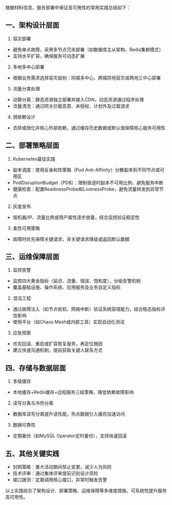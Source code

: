 根据材料信息，服务部署中保证高可用性的常用实践总结如下：

## 一、架构设计层面

1. 容灾部署

- 避免单点故障，采用多节点冗余部署（如数据库主从架构、Redis集群模式）
- 支持水平扩容，确保服务可动态扩展

2. 多地多中心部署

- 根据业务需求选择容灾级别：同城多中心、跨城异地容灾或两地三中心部署

3. 流量分类处理

- 动静分离：静态资源独立部署并接入CDN，动态资源通过程序处理
- 流量清洗：通过网关拦截恶意、未授权、计划外及过载请求

4. 弱依赖设计

- 去除或弱化非核心外部依赖，通过缓存历史数据或默认值保障核心服务可用性

## 二、部署策略层面

1. Kubernetes最佳实践

- 副本调度：使用反亲和性策略（Pod Anti-Affinity）分散副本到不同节点或可用区
- PodDisruptionBudget（PDB）：限制驱逐时副本不可用比例，避免服务中断
- 健康检查：配置ReadinessProbe和LivenessProbe，避免流量转发到异常节点

2. 灰度发布

- 按机器/IP、流量比例或用户属性逐步放量，结合监控验证稳定性

3. 柔性可用策略

- 故障时优先保障关键请求，非关键请求降级或返回默认数据

## 三、运维保障层面

1. 监控告警

- 监控四大黄金指标（延迟、流量、错误、饱和度），分级告警机制
- 覆盖基础设施、操作系统、应用服务及业务自定义指标

2. 混沌工程

- 通过故障注入（如节点宕机、网络中断）验证系统容错能力，结合稳态指标评估影响
- 使用平台（如Chaos Mesh或内部工具）实现自动化测试

3. 应急预案

- 优先回滚、重启或扩容恢复服务，再定位根因
- 建立快速沟通机制，提前获取关键人联系方式

## 四、存储与数据层面

1. 多级缓存

- 本地缓存+Redis缓存+远程服务三级策略，降低依赖故障影响

2. 读写分离与冷热分离

- 数据库读写分离提升读性能，热点数据引入缓存加速访问

3. 数据可靠性

- 定期备份（如MySQL Operator定时备份），支持快速回滚

## 五、其他关键实践

- 封网策略：重大活动期间禁止变更，减少人为风险
- 技术评审：通过集体评审提前识别设计风险
- 接口拨测：定期调用核心接口，异常时触发告警

以上实践综合了架构设计、部署策略、运维保障等多维度措施，可系统性提升服务高可用性。

